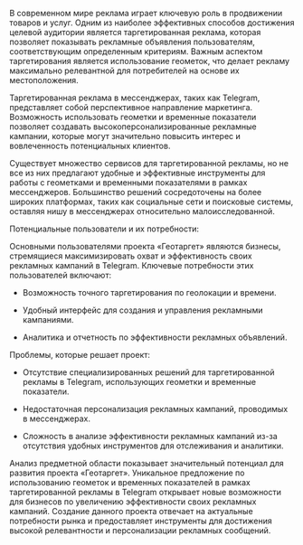 В современном мире реклама играет ключевую роль в продвижении товаров и
услуг. Одним из наиболее эффективных способов достижения целевой
аудитории является таргетированная реклама, которая позволяет показывать
рекламные объявления пользователям, соответствующим определенным
критериям. Важным аспектом таргетирования является использование
геометок, что делает рекламу максимально релевантной для потребителей на
основе их местоположения.

Таргетированная реклама в мессенджерах, таких как Telegram, представляет
собой перспективное направление маркетинга. Возможность использовать
геометки и временные показатели позволяет создавать
высокоперсонализированные рекламные кампании, которые могут значительно
повысить интерес и вовлеченность потенциальных клиентов.

Существует множество сервисов для таргетированной рекламы, но не все из
них предлагают удобные и эффективные инструменты для работы с геометками
и временными показателями в рамках мессенджеров. Большинство решений
сосредоточены на более широких платформах, таких как социальные сети и
поисковые системы, оставляя нишу в мессенджерах относительно
малоисследованной.

Потенциальные пользователи и их потребности:

Основными пользователями проекта «Геотаргет» являются бизнесы,
стремящиеся максимизировать охват и эффективность своих рекламных
кампаний в Telegram. Ключевые потребности этих пользователей включают:

-   Возможность точного таргетирования по геолокации и времени.

-   Удобный интерфейс для создания и управления рекламными кампаниями.

-   Аналитика и отчетность по эффективности рекламных объявлений.

Проблемы, которые решает проект:

-   Отсутствие специализированных решений для таргетированной рекламы в
    Telegram, использующих геометки и временные показатели.

-   Недостаточная персонализация рекламных кампаний, проводимых в
    мессенджерах.

-   Сложность в анализе эффективности рекламных кампаний из-за
    отсутствия удобных инструментов для отслеживания и аналитики.

Анализ предметной области показывает значительный потенциал для развития
проекта «Геотаргет». Уникальное предложение по использованию геометок и
временных показателей в рамках таргетированной рекламы в Telegram
открывает новые возможности для бизнесов по увеличению эффективности
своих рекламных кампаний. Создание данного проекта отвечает на
актуальные потребности рынка и предоставляет инструменты для достижения
высокой релевантности и персонализации рекламных сообщений.
